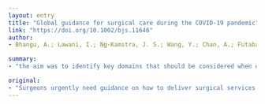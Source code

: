 ```yaml
---
layout: entry
title: "Global guidance for surgical care during the COVID-19 pandemic"
link: "https://doi.org/10.1002/bjs.11646"
author:
- Bhangu, A.; Lawani, I.; Ng-Kamstra, J. S.; Wang, Y.; Chan, A.; Futaba, K.; Ng, S.; Ebele, E.; Lederhuber, H.; Tabiri, S.; Ghosh, D.; Gallo, G.; Pata, F.; Di Saverio, S.; Spinelli, A.; la Medina, A. R. D.; Ademuyiwa, A. O.; Akinbode, G.; Ingabire, J. C. A.; Ntirenganya, F.; Kamara, T. B.; Goh, M.; Moore, R.; Kim, H. J.; Lee, S. H.; Minaya-Bravo, A.; Abbott, T.; Chakrabortee, S.; Denning, M.; Fitzgerald, J. E.; Glasbey, J.; Griffiths, E.; Halkias, C.; Harrison, E. M.; Jones, C. S.; Kinross, J.; Lawday, S.; Li, E.; Markar, S.; Morton, D. G.; Nepogodiev, D.; Pinkney, T. D.; Simoes, J.; Warren, O.; Wong, D. J. N.; Bankhead-Kendall, B.; Breen, K. A.; Davidson, G. H.; Kaafarani, H.; Keller, D. S.; Mazingi, D.; Kamarajah, S. K.; Blackwell, S.; Dames, N.

summary:
- "the aim was to identify key domains that should be considered when developing pandemic preparedness plans for surgical services. Thirteen articles were identified from the scoping search. Surgeons and anaesthetists representing 11 territories were interviewed. To mount an effective response to COVID-19, an effective surgical response plan for services should be developed in advance. Key domains should include provision of staff training and support for overall hospital response."

original:
- "Surgeons urgently need guidance on how to deliver surgical services safely and effectively during the COVID-19 pandemic. The aim was to identify the key domains that should be considered when developing pandemic preparedness plans for surgical services. Methods: A scoping search was conducted to identify published articles relating to management of surgical patients during pandemics. Key informant interviews were conducted with surgeons and anaesthetists with direct experience of working during infectious disease outbreaks, in order to identify key challenges and solutions to delivering effective surgical services during the COVID-19 pandemic. Results: Thirteen articles were identified from the scoping search, and surgeons and anaesthetists representing 11 territories were interviewed. To mount an effective response to COVID-19, a pandemic response plan for surgical services should be developed in advance. Key domains that should be included are: provision of staff training (such as patient transfers, donning and doffing personal protection equipment, recognizing and managing COVID-19 infection); support for the overall hospital response to COVID-19 (reduction in non-urgent activities such as clinics, endoscopy, non-urgent elective surgery); establishment of a team-based approach for running emergency services; and recognition and management of COVID-19 infection in patients treated as an emergency and those who have had surgery. A backlog of procedures after the end of the COVID-19 pandemic is inevitable, and hospitals should plan how to address this effectively to ensure that patients having elective treatment have the best possible outcomes. Conclusion: Hospitals should prepare detailed context-specific pandemic preparedness plans addressing the identified domains. Specific guidance should be updated continuously to reflect emerging evidence during the COVID-19 pandemic."
---
```


